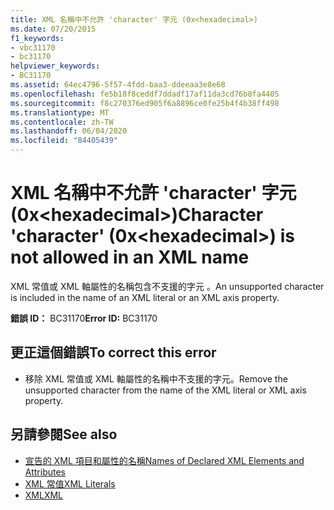 ```yaml
---
title: XML 名稱中不允許 'character' 字元 (0x<hexadecimal>)
ms.date: 07/20/2015
f1_keywords:
- vbc31170
- bc31170
helpviewer_keywords:
- BC31170
ms.assetid: 64ec4796-5f57-4fdd-baa3-ddeeaa3e8e68
ms.openlocfilehash: fe5b18f8ceddf7ddadf17af11da3cd76b8fa4405
ms.sourcegitcommit: f8c270376ed905f6a8896ce0fe25b4f4b38ff498
ms.translationtype: MT
ms.contentlocale: zh-TW
ms.lasthandoff: 06/04/2020
ms.locfileid: "84405439"
---
```

# <a name="character-character-0xhexadecimal-is-not-allowed-in-an-xml-name"></a><span data-ttu-id="76702-102">XML 名稱中不允許 'character' 字元 (0x\<hexadecimal>)</span><span class="sxs-lookup"><span data-stu-id="76702-102">Character 'character' (0x\<hexadecimal>) is not allowed in an XML name</span></span>
<span data-ttu-id="76702-103">XML 常值或 XML 軸屬性的名稱包含不支援的字元 。</span><span class="sxs-lookup"><span data-stu-id="76702-103">An unsupported character is included in the name of an XML literal or an XML axis property.</span></span>  
  
 <span data-ttu-id="76702-104">**錯誤 ID：** BC31170</span><span class="sxs-lookup"><span data-stu-id="76702-104">**Error ID:** BC31170</span></span>  
  
## <a name="to-correct-this-error"></a><span data-ttu-id="76702-105">更正這個錯誤</span><span class="sxs-lookup"><span data-stu-id="76702-105">To correct this error</span></span>  
  
- <span data-ttu-id="76702-106">移除 XML 常值或 XML 軸屬性的名稱中不支援的字元。</span><span class="sxs-lookup"><span data-stu-id="76702-106">Remove the unsupported character from the name of the XML literal or XML axis property.</span></span>  
  
## <a name="see-also"></a><span data-ttu-id="76702-107">另請參閱</span><span class="sxs-lookup"><span data-stu-id="76702-107">See also</span></span>

- [<span data-ttu-id="76702-108">宣告的 XML 項目和屬性的名稱</span><span class="sxs-lookup"><span data-stu-id="76702-108">Names of Declared XML Elements and Attributes</span></span>](../programming-guide/language-features/xml/names-of-declared-xml-elements-and-attributes.md)
- [<span data-ttu-id="76702-109">XML 常值</span><span class="sxs-lookup"><span data-stu-id="76702-109">XML Literals</span></span>](../language-reference/xml-literals/index.md)
- [<span data-ttu-id="76702-110">XML</span><span class="sxs-lookup"><span data-stu-id="76702-110">XML</span></span>](../programming-guide/language-features/xml/index.md)
